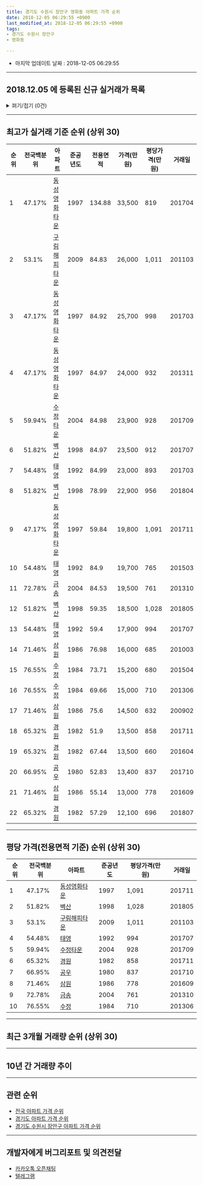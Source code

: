 ```yaml
---
title: 경기도 수원시 장안구 영화동 아파트 가격 순위
date: 2018-12-05 06:29:55 +0900
last_modified_at: 2018-12-05 06:29:55 +0900
tags:
- 경기도 수원시 장안구
- 영화동

---
```


* 마지막 업데이트 날짜 : 2018-12-05 06:29:55

---

## 2018.12.05 에 등록된 신규 실거래가 목록

<details>
<summary>펴기/접기 (0건)</summary>
<div markdown="1">

|아파트|전국백분위|준공년도|전용면적|가격(만원)|평당가격(만원)|거래일|
|---|---|---|---|---|---|---|
|없음|||||||


</div>
</details>

---

## 최고가 실거래 기준 순위 (상위 30)


|순위|전국백분위|아파트|준공년도|전용면적|가격(만원)|평당가격(만원)|거래일|
|---|---|---|---|---|---|---|---|
|1|47.17%|[동성영화타운](https://search.naver.com/search.naver?query=%EA%B2%BD%EA%B8%B0%EB%8F%84+%EC%88%98%EC%9B%90%EC%8B%9C+%EC%9E%A5%EC%95%88%EA%B5%AC+%EC%98%81%ED%99%94%EB%8F%99+%EB%8F%99%EC%84%B1%EC%98%81%ED%99%94%ED%83%80%EC%9A%B4)|1997|134.88|33,500|819|201704|
|2|53.1%|[구림해피타운](https://search.naver.com/search.naver?query=%EA%B2%BD%EA%B8%B0%EB%8F%84+%EC%88%98%EC%9B%90%EC%8B%9C+%EC%9E%A5%EC%95%88%EA%B5%AC+%EC%98%81%ED%99%94%EB%8F%99+%EA%B5%AC%EB%A6%BC%ED%95%B4%ED%94%BC%ED%83%80%EC%9A%B4)|2009|84.83|26,000|1,011|201103|
|3|47.17%|[동성영화타운](https://search.naver.com/search.naver?query=%EA%B2%BD%EA%B8%B0%EB%8F%84+%EC%88%98%EC%9B%90%EC%8B%9C+%EC%9E%A5%EC%95%88%EA%B5%AC+%EC%98%81%ED%99%94%EB%8F%99+%EB%8F%99%EC%84%B1%EC%98%81%ED%99%94%ED%83%80%EC%9A%B4)|1997|84.92|25,700|998|201703|
|4|47.17%|[동성영화타운](https://search.naver.com/search.naver?query=%EA%B2%BD%EA%B8%B0%EB%8F%84+%EC%88%98%EC%9B%90%EC%8B%9C+%EC%9E%A5%EC%95%88%EA%B5%AC+%EC%98%81%ED%99%94%EB%8F%99+%EB%8F%99%EC%84%B1%EC%98%81%ED%99%94%ED%83%80%EC%9A%B4)|1997|84.97|24,000|932|201311|
|5|59.94%|[수정타운](https://search.naver.com/search.naver?query=%EA%B2%BD%EA%B8%B0%EB%8F%84+%EC%88%98%EC%9B%90%EC%8B%9C+%EC%9E%A5%EC%95%88%EA%B5%AC+%EC%98%81%ED%99%94%EB%8F%99+%EC%88%98%EC%A0%95%ED%83%80%EC%9A%B4)|2004|84.98|23,900|928|201709|
|6|51.82%|[벽산](https://search.naver.com/search.naver?query=%EA%B2%BD%EA%B8%B0%EB%8F%84+%EC%88%98%EC%9B%90%EC%8B%9C+%EC%9E%A5%EC%95%88%EA%B5%AC+%EC%98%81%ED%99%94%EB%8F%99+%EB%B2%BD%EC%82%B0)|1998|84.97|23,500|912|201707|
|7|54.48%|[태영](https://search.naver.com/search.naver?query=%EA%B2%BD%EA%B8%B0%EB%8F%84+%EC%88%98%EC%9B%90%EC%8B%9C+%EC%9E%A5%EC%95%88%EA%B5%AC+%EC%98%81%ED%99%94%EB%8F%99+%ED%83%9C%EC%98%81)|1992|84.99|23,000|893|201703|
|8|51.82%|[벽산](https://search.naver.com/search.naver?query=%EA%B2%BD%EA%B8%B0%EB%8F%84+%EC%88%98%EC%9B%90%EC%8B%9C+%EC%9E%A5%EC%95%88%EA%B5%AC+%EC%98%81%ED%99%94%EB%8F%99+%EB%B2%BD%EC%82%B0)|1998|78.99|22,900|956|201804|
|9|47.17%|[동성영화타운](https://search.naver.com/search.naver?query=%EA%B2%BD%EA%B8%B0%EB%8F%84+%EC%88%98%EC%9B%90%EC%8B%9C+%EC%9E%A5%EC%95%88%EA%B5%AC+%EC%98%81%ED%99%94%EB%8F%99+%EB%8F%99%EC%84%B1%EC%98%81%ED%99%94%ED%83%80%EC%9A%B4)|1997|59.84|19,800|1,091|201711|
|10|54.48%|[태영](https://search.naver.com/search.naver?query=%EA%B2%BD%EA%B8%B0%EB%8F%84+%EC%88%98%EC%9B%90%EC%8B%9C+%EC%9E%A5%EC%95%88%EA%B5%AC+%EC%98%81%ED%99%94%EB%8F%99+%ED%83%9C%EC%98%81)|1992|84.9|19,700|765|201503|
|11|72.78%|[금송](https://search.naver.com/search.naver?query=%EA%B2%BD%EA%B8%B0%EB%8F%84+%EC%88%98%EC%9B%90%EC%8B%9C+%EC%9E%A5%EC%95%88%EA%B5%AC+%EC%98%81%ED%99%94%EB%8F%99+%EA%B8%88%EC%86%A1)|2004|84.53|19,500|761|201310|
|12|51.82%|[벽산](https://search.naver.com/search.naver?query=%EA%B2%BD%EA%B8%B0%EB%8F%84+%EC%88%98%EC%9B%90%EC%8B%9C+%EC%9E%A5%EC%95%88%EA%B5%AC+%EC%98%81%ED%99%94%EB%8F%99+%EB%B2%BD%EC%82%B0)|1998|59.35|18,500|1,028|201805|
|13|54.48%|[태영](https://search.naver.com/search.naver?query=%EA%B2%BD%EA%B8%B0%EB%8F%84+%EC%88%98%EC%9B%90%EC%8B%9C+%EC%9E%A5%EC%95%88%EA%B5%AC+%EC%98%81%ED%99%94%EB%8F%99+%ED%83%9C%EC%98%81)|1992|59.4|17,900|994|201707|
|14|71.46%|[삼원](https://search.naver.com/search.naver?query=%EA%B2%BD%EA%B8%B0%EB%8F%84+%EC%88%98%EC%9B%90%EC%8B%9C+%EC%9E%A5%EC%95%88%EA%B5%AC+%EC%98%81%ED%99%94%EB%8F%99+%EC%82%BC%EC%9B%90)|1986|76.98|16,000|685|201003|
|15|76.55%|[수정](https://search.naver.com/search.naver?query=%EA%B2%BD%EA%B8%B0%EB%8F%84+%EC%88%98%EC%9B%90%EC%8B%9C+%EC%9E%A5%EC%95%88%EA%B5%AC+%EC%98%81%ED%99%94%EB%8F%99+%EC%88%98%EC%A0%95)|1984|73.71|15,200|680|201504|
|16|76.55%|[수정](https://search.naver.com/search.naver?query=%EA%B2%BD%EA%B8%B0%EB%8F%84+%EC%88%98%EC%9B%90%EC%8B%9C+%EC%9E%A5%EC%95%88%EA%B5%AC+%EC%98%81%ED%99%94%EB%8F%99+%EC%88%98%EC%A0%95)|1984|69.66|15,000|710|201306|
|17|71.46%|[삼원](https://search.naver.com/search.naver?query=%EA%B2%BD%EA%B8%B0%EB%8F%84+%EC%88%98%EC%9B%90%EC%8B%9C+%EC%9E%A5%EC%95%88%EA%B5%AC+%EC%98%81%ED%99%94%EB%8F%99+%EC%82%BC%EC%9B%90)|1986|75.6|14,500|632|200902|
|18|65.32%|[경원](https://search.naver.com/search.naver?query=%EA%B2%BD%EA%B8%B0%EB%8F%84+%EC%88%98%EC%9B%90%EC%8B%9C+%EC%9E%A5%EC%95%88%EA%B5%AC+%EC%98%81%ED%99%94%EB%8F%99+%EA%B2%BD%EC%9B%90)|1982|51.9|13,500|858|201711|
|19|65.32%|[경원](https://search.naver.com/search.naver?query=%EA%B2%BD%EA%B8%B0%EB%8F%84+%EC%88%98%EC%9B%90%EC%8B%9C+%EC%9E%A5%EC%95%88%EA%B5%AC+%EC%98%81%ED%99%94%EB%8F%99+%EA%B2%BD%EC%9B%90)|1982|67.44|13,500|660|201604|
|20|66.95%|[공우](https://search.naver.com/search.naver?query=%EA%B2%BD%EA%B8%B0%EB%8F%84+%EC%88%98%EC%9B%90%EC%8B%9C+%EC%9E%A5%EC%95%88%EA%B5%AC+%EC%98%81%ED%99%94%EB%8F%99+%EA%B3%B5%EC%9A%B0)|1980|52.83|13,400|837|201710|
|21|71.46%|[삼원](https://search.naver.com/search.naver?query=%EA%B2%BD%EA%B8%B0%EB%8F%84+%EC%88%98%EC%9B%90%EC%8B%9C+%EC%9E%A5%EC%95%88%EA%B5%AC+%EC%98%81%ED%99%94%EB%8F%99+%EC%82%BC%EC%9B%90)|1986|55.14|13,000|778|201609|
|22|65.32%|[경원](https://search.naver.com/search.naver?query=%EA%B2%BD%EA%B8%B0%EB%8F%84+%EC%88%98%EC%9B%90%EC%8B%9C+%EC%9E%A5%EC%95%88%EA%B5%AC+%EC%98%81%ED%99%94%EB%8F%99+%EA%B2%BD%EC%9B%90)|1982|57.29|12,100|696|201807|


---

## 평당 가격(전용면적 기준) 순위 (상위 30)


|순위|전국백분위|아파트|준공년도|평당가격(만원)|거래일|
|---|---|---|---|---|---|
|1|47.17%|[동성영화타운](https://search.naver.com/search.naver?query=%EA%B2%BD%EA%B8%B0%EB%8F%84+%EC%88%98%EC%9B%90%EC%8B%9C+%EC%9E%A5%EC%95%88%EA%B5%AC+%EC%98%81%ED%99%94%EB%8F%99+%EB%8F%99%EC%84%B1%EC%98%81%ED%99%94%ED%83%80%EC%9A%B4)|1997|1,091|201711|
|2|51.82%|[벽산](https://search.naver.com/search.naver?query=%EA%B2%BD%EA%B8%B0%EB%8F%84+%EC%88%98%EC%9B%90%EC%8B%9C+%EC%9E%A5%EC%95%88%EA%B5%AC+%EC%98%81%ED%99%94%EB%8F%99+%EB%B2%BD%EC%82%B0)|1998|1,028|201805|
|3|53.1%|[구림해피타운](https://search.naver.com/search.naver?query=%EA%B2%BD%EA%B8%B0%EB%8F%84+%EC%88%98%EC%9B%90%EC%8B%9C+%EC%9E%A5%EC%95%88%EA%B5%AC+%EC%98%81%ED%99%94%EB%8F%99+%EA%B5%AC%EB%A6%BC%ED%95%B4%ED%94%BC%ED%83%80%EC%9A%B4)|2009|1,011|201103|
|4|54.48%|[태영](https://search.naver.com/search.naver?query=%EA%B2%BD%EA%B8%B0%EB%8F%84+%EC%88%98%EC%9B%90%EC%8B%9C+%EC%9E%A5%EC%95%88%EA%B5%AC+%EC%98%81%ED%99%94%EB%8F%99+%ED%83%9C%EC%98%81)|1992|994|201707|
|5|59.94%|[수정타운](https://search.naver.com/search.naver?query=%EA%B2%BD%EA%B8%B0%EB%8F%84+%EC%88%98%EC%9B%90%EC%8B%9C+%EC%9E%A5%EC%95%88%EA%B5%AC+%EC%98%81%ED%99%94%EB%8F%99+%EC%88%98%EC%A0%95%ED%83%80%EC%9A%B4)|2004|928|201709|
|6|65.32%|[경원](https://search.naver.com/search.naver?query=%EA%B2%BD%EA%B8%B0%EB%8F%84+%EC%88%98%EC%9B%90%EC%8B%9C+%EC%9E%A5%EC%95%88%EA%B5%AC+%EC%98%81%ED%99%94%EB%8F%99+%EA%B2%BD%EC%9B%90)|1982|858|201711|
|7|66.95%|[공우](https://search.naver.com/search.naver?query=%EA%B2%BD%EA%B8%B0%EB%8F%84+%EC%88%98%EC%9B%90%EC%8B%9C+%EC%9E%A5%EC%95%88%EA%B5%AC+%EC%98%81%ED%99%94%EB%8F%99+%EA%B3%B5%EC%9A%B0)|1980|837|201710|
|8|71.46%|[삼원](https://search.naver.com/search.naver?query=%EA%B2%BD%EA%B8%B0%EB%8F%84+%EC%88%98%EC%9B%90%EC%8B%9C+%EC%9E%A5%EC%95%88%EA%B5%AC+%EC%98%81%ED%99%94%EB%8F%99+%EC%82%BC%EC%9B%90)|1986|778|201609|
|9|72.78%|[금송](https://search.naver.com/search.naver?query=%EA%B2%BD%EA%B8%B0%EB%8F%84+%EC%88%98%EC%9B%90%EC%8B%9C+%EC%9E%A5%EC%95%88%EA%B5%AC+%EC%98%81%ED%99%94%EB%8F%99+%EA%B8%88%EC%86%A1)|2004|761|201310|
|10|76.55%|[수정](https://search.naver.com/search.naver?query=%EA%B2%BD%EA%B8%B0%EB%8F%84+%EC%88%98%EC%9B%90%EC%8B%9C+%EC%9E%A5%EC%95%88%EA%B5%AC+%EC%98%81%ED%99%94%EB%8F%99+%EC%88%98%EC%A0%95)|1984|710|201306|


---

## 최근 3개월 거래량 순위 (상위 30)


<div style="width:100%;">
    <canvas id="deal_count_ranking" height="250"></canvas>
</div>


<script>
new Chart(document.getElementById("deal_count_ranking"), {
    type: 'horizontalBar',
    data: {
        labels: ['공우'],
        datasets: [{
            label: '실거래 수',
            data: [1],
            borderColor: "rgba(255, 0, 128, 1)",
            backgroundColor: "rgba(255, 0, 128, 0.5)",
            fill: false,
        }]
    },
    options: {
        responsive: true,
        title: {
            display: true,
            text: '최근 3개월 거래량 순위'
        },
        tooltips: {
            mode: 'index',
            intersect: false,
            callbacks: {
                title: function(tooltipItems, data) {
                    return "실거래 수:";
                },
                label: function(tooltipItem, data) {
                    return data.labels[tooltipItem.index] + ": " + tooltipItem.xLabel;
                }
            }
        },
        hover: {
            mode: 'nearest',
            intersect: true
        },
        scales: {
            xAxes: [{
                display: true,
                scaleLabel: {
                    display: true,
                    labelString: '실거래 수'
                },
                ticks: {
                    suggestedMin: 0,
                }
            }],
            yAxes: [{
                display: true,
                ticks: {
                    autoSkip: false,
                    callback: function(value, index, values) {
                        if (value.length > 15)
                            return value.substr(0, 13) + "...";
                        else
                            return value;
                    }
                },
                scaleLabel: {
                    display: false,
                }
            }]
        }
    }
});

</script>


---

## 10년 간 거래량 추이


<div style="width:100%;">
    <canvas id="deal_progress" height="250"></canvas>
</div>

<script>
new Chart(document.getElementById("deal_progress"), {
    type: 'line',
    data: {
        labels: ['200812','200901','200902','200903','200904','200905','200906','200907','200908','200909','200910','200911','200912','201001','201002','201003','201004','201005','201006','201007','201008','201009','201010','201011','201012','201101','201102','201103','201104','201105','201106','201107','201108','201109','201110','201111','201112','201201','201202','201203','201204','201205','201206','201207','201208','201209','201210','201211','201212','201301','201302','201303','201304','201305','201306','201307','201308','201309','201310','201311','201312','201401','201402','201403','201404','201405','201406','201407','201408','201409','201410','201411','201412','201501','201502','201503','201504','201505','201506','201507','201508','201509','201510','201511','201512','201601','201602','201603','201604','201605','201606','201607','201608','201609','201610','201611','201612','201701','201702','201703','201704','201705','201706','201707','201708','201709','201710','201711','201712','201801','201802','201803','201804','201805','201806','201807','201808','201809','201810','201811','201812'],
        datasets: [{
            label: '실거래 수',
            pointRadius: 1,
            data: [0, 1, 6, 3, 4, 3, 5, 2, 2, 4, 2, 0, 2, 4, 4, 5, 2, 5, 2, 3, 1, 2, 7, 3, 3, 4, 9, 9, 10, 2, 6, 3, 8, 1, 4, 2, 0, 4, 4, 4, 1, 2, 4, 0, 3, 5, 3, 0, 2, 0, 1, 5, 1, 3, 5, 2, 5, 5, 8, 2, 4, 4, 4, 4, 8, 2, 4, 1, 10, 3, 4, 2, 0, 3, 3, 6, 9, 6, 5, 7, 3, 5, 0, 6, 4, 3, 6, 6, 4, 6, 5, 7, 2, 7, 4, 1, 1, 1, 4, 4, 3, 5, 4, 10, 6, 5, 1, 7, 2, 0, 1, 6, 1, 4, 2, 3, 1, 0, 1, 0, 0],
            borderColor: "rgba(255, 201, 14, 1)",
            backgroundColor: "rgba(255, 201, 14, 0.5)",
            fill: true,
        }]
    },
    options: {
        responsive: true,
        title: {
            display: true,
            text: '10년간 거래량 추이'
        },
        tooltips: {
            mode: 'index',
            intersect: false,
        },
        hover: {
            mode: 'nearest',
            intersect: true
        },
        scales: {
            xAxes: [{
                display: true,
                scaleLabel: {
                    display: true,
                    labelString: '년/월'
                }
            }],
            yAxes: [{
                display: true,
                ticks: {
                    suggestedMin: 0,
                },
                scaleLabel: {
                    display: true,
                    labelString: '실거래 수'
                }
            }]
        }
    }
});

</script>


---

## 관련 순위

- [전국 아파트 가격 순위](https://inasie.github.io/apt-ranking/전국)
- [경기도 아파트 가격 순위](https://inasie.github.io/apt-ranking/경기도)
- [경기도 수원시 장안구 아파트 가격 순위](https://inasie.github.io/apt-ranking/경기도-수원시-장안구)


---

## 개발자에게 버그리포트 및 의견전달

- [카카오톡 오픈채팅](https://open.kakao.com/o/gLJUAP4)
- [텔레그램](https://t.me/inasie)

